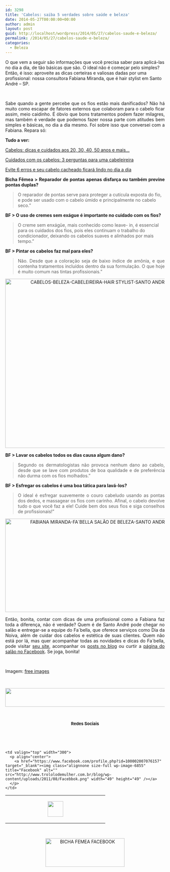 ```yaml
---
id: 3298
title: 'Cabelos: saiba 5 verdades sobre saúde e beleza'
date: 2014-05-27T00:00:00+00:00
author: admin
layout: post
guid: http://localhost/wordpress/2014/05/27/cabelos-saude-e-beleza/
permalink: /2014/05/27/cabelos-saude-e-beleza/
categories:
  - Beleza
---
```

O que vem a seguir são informações que você precisa saber para aplicá-las no dia a dia, de tão básicas que são. O ideal não é começar pelo simples? Então, é isso: aproveite as dicas certeiras e valiosas dadas por uma profissional: nossa consultora Fabiana Miranda, que é hair stylist em Santo André – SP.

&nbsp;

<p align="justify">
  Sabe quando a gente percebe que os fios estão mais danificados? Não há muito como escapar de fatores externos que colaboram para o cabelo ficar assim, meio caidinho. É óbvio que bons tratamentos podem fazer milagres, mas também é verdade que podemos fazer nossa parte com atitudes bem simples e básicas, no dia a dia mesmo. Foi sobre isso que conversei com a Fabiana. Repara só:
</p>

<!--more-->

<p align="justify">
  <strong>Tudo a ver:</strong>
</p>

<p align="justify">
  <a href="http://www.trololodemulher.com.br/2011/07/11/cabelos-dicas-e-cuidados/" target="_blank">Cabelos: dicas e cuidados aos 20, 30, 40, 50 anos e mais&#8230;</a>
</p>

<p align="justify">
  <a href="http://www.trololodemulher.com.br/2011/09/26/cuidados-com-os-cabelos/" target="_blank">Cuidados com os cabelos: 3 perguntas para uma cabeleireira</a>
</p>

<p align="justify">
  <a href="http://www.trololodemulher.com.br/2011/04/20/cabelo-cacheado-2/" target="_blank">Evite 6 erros e seu cabelo cacheado ficará lindo no dia a dia</a>
</p>

<p align="justify">
  <strong>Bicha Fêmea > Reparador de pontas apenas disfarça ou também previne pontas duplas?</strong>
</p>

> O reparador de pontas serve para proteger a cutícula exposta do fio, e pode ser usado com o cabelo úmido e principalmente no cabelo seco.”

<p align="justify">
  <strong>BF > O uso de cremes sem exágue é importante no cuidado com os fios?</strong>
</p>

> O creme sem enxágüe, mais conhecido como leave- in, é essencial para os cuidados dos fios, pois eles continuam o trabalho do condicionador, deixando os cabelos suaves e alinhados por mais tempo.”

<p align="justify">
  <strong>BF > Pintar os cabelos faz mal para eles?</strong>
</p>

> <p align="justify">
>   Não. Desde que a coloração seja de baixo índice de amônia, e que contenha tratamentos incluídos dentro da sua formulação. O que hoje é muito comum nas tintas profissionais.”
> </p>

<p align="center">
  <a href="http://www.trololodemulher.com.br/blog/wp-content/uploads/2014/05/CABELOS-BELEZA-CABELEIREIRA-HAIR-STYLIST-SANTO-ANDRE-SP.jpg"><img class="alignnone size-full wp-image-10041" alt="CABELOS-BELEZA-CABELEIREIRA-HAIR STYLIST-SANTO ANDRE-SP" src="http://www.trololodemulher.com.br/blog/wp-content/uploads/2014/05/CABELOS-BELEZA-CABELEIREIRA-HAIR-STYLIST-SANTO-ANDRE-SP.jpg" width="600" height="534" /></a>
</p>

<p align="justify">
  <strong>BF > Lavar os cabelos todos os dias causa algum dano?</strong>
</p>

> <p align="justify">
>   Segundo os dermatologistas não provoca nenhum dano ao cabelo, desde que se lave com produtos de boa qualidade e de preferência não durma com os fios molhados.”
> </p>

<p align="justify">
  <strong>BF > Esfregar os cabelos é uma boa tática para lavá-los?</strong>
</p>

> <p align="justify">
>   O ideal é esfregar suavemente o couro cabeludo usando as pontas dos dedos, e massagear os fios com carinho. Afinal, o cabelo devolve tudo o que você faz a ele! Cuide bem dos seus fios e siga conselhos de profissionais!”
> </p>

<p style="text-align: center;" align="justify">
  <a href="http://www.trololodemulher.com.br/blog/wp-content/uploads/2014/02/FABIANA-MIRANDA-FA´BELLA-SALÃO-DE-BELEZA-SANTO-ANDRE-SP.png"><img class="alignnone size-full wp-image-9908" alt="FABIANA MIRANDA-FA´BELLA SALÃO DE BELEZA-SANTO ANDRE-SP" src="http://www.trololodemulher.com.br/blog/wp-content/uploads/2014/02/FABIANA-MIRANDA-FA´BELLA-SALÃO-DE-BELEZA-SANTO-ANDRE-SP.png" width="600" height="295" /></a>
</p>

<p align="justify">
  Então, bonita, contar com dicas de uma profissional como a Fabiana faz toda a diferença, não é verdade? Quem é de Santo André pode chegar no salão e entregar-se a equipe do Fa´bella, que oferece serviços como Dia da Noiva, além de cuidar dos cabelos e estética de suas clientes. Quem não está por lá, mas quer acompanhar todas as novidades e dicas do Fa´bella, pode visitar <a href="http://www.fabella.com.br/" target="_blank">seu site</a><strong></strong>, acompanhar os <a href="http://dicasdofabella.blogspot.com.br/" target="_blank">posts no blog</a><strong></strong> ou curtir a <a href="https://www.facebook.com/Fabiana.fabella" target="_blank">página do salão no Facebook</a><strong></strong>. Se joga, bonita!
</p>

&nbsp;

Imagem: <a href="http://www.freeimages.com/" target="_blank">free images</a>

&nbsp;

<p align="center">
  <a href="http://feedburner.google.com/fb/a/mailverify?uri=blogbichafemea&loc=pt_BR" target="_blank"><img class="alignnone size-full wp-image-8451" title="Assine o Bicha Fêmea grátis!" alt="" src="http://www.trololodemulher.com.br/blog/wp-content/uploads/2012/01/rodapé.png" width="600" height="59" /></a>
</p>

&nbsp;

<p align="center">
  <strong><span style="font-size: small;">Redes Sociais</span></strong>
</p>

&nbsp;

&nbsp;

<table width="600" border="0" cellspacing="0" cellpadding="2">
  <tr>
    <td valign="top" width="300">
      <p align="center">
        <a href="https://twitter.com/#%21/bichafemea" target="_blank"><img class="alignnone size-full wp-image-6857" title="Twitter" alt="" src="http://www.trololodemulher.com.br/blog/wp-content/uploads/2011/08/Twitter.png" width="49" height="49" /></a>
      </p>
    </td>
    
    <td valign="top" width="300">
      <p align="center">
        <a href="https://www.facebook.com/profile.php?id=100002007076157" target="_blank"><img class="alignnone size-full wp-image-6855" title="Facebook" alt="" src="http://www.trololodemulher.com.br/blog/wp-content/uploads/2011/08/Facebbok.png" width="49" height="49" /></a>
      </p>
    </td>
  </tr>
</table>

&nbsp;

<p style="text-align: center;">
  <a href="https://www.facebook.com/bichafemea" target="_blank"><img class="alignnone size-full wp-image-9849" alt="BICHA FEMEA FACEBOOK" src="http://www.trololodemulher.com.br/blog/wp-content/uploads/2014/01/BICHA-FEMEA-FACEBOOK1.png" width="250" height="90" /></a>
</p>